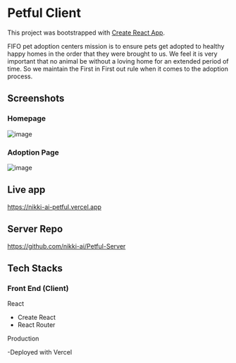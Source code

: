 # Petful Client

This project was bootstrapped with [Create React App](https://github.com/facebook/create-react-app).

FIFO pet adoption centers mission is to ensure pets get adopted to healthy happy homes in the order that they were brought to us. We feel it is very important that no animal be without a loving home for an extended period of time. So we maintain the First in First out rule when it comes to the adoption process.

## Screenshots

### Homepage
![image](https://user-images.githubusercontent.com/72418388/110384085-ca86b000-8022-11eb-9c00-289664649ca4.png)

### Adoption Page
![image](https://user-images.githubusercontent.com/72418388/110373826-8e991e00-8015-11eb-838e-47196c400b61.png)

## Live app
https://nikki-ai-petful.vercel.app

## Server Repo
https://github.com/nikki-ai/Petful-Server

## Tech Stacks

### Front End (Client)
React 

- Create React
- React Router

Production

-Deployed with Vercel
